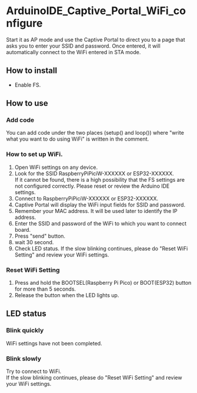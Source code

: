 # ArduinoIDE_Captive_Portal_WiFi_configure
Start it as AP mode and use the Captive Portal to direct you to a page that asks you to enter your SSID and password. Once entered, it will automatically connect to the WiFi entered in STA mode.

## How to install
* Enable FS.

## How to use
### Add code
You can add code under the two places (setup() and loop()) where "write what you want to do using WiFi" is written in the comment.
### How to set up WiFi.
1. Open WiFi settings on any device.
2. Look for the SSID RaspberryPiPiciW-XXXXXX or ESP32-XXXXXX.<br>
If it cannot be found, there is a high possibility that the FS settings are not configured correctly. Please reset or review the Arduino IDE settings.
3. Connect to RaspberryPiPiciW-XXXXXX or ESP32-XXXXXX.
4. Captive Portal will display the WiFi input fields for SSID and password.
5. Remember your MAC address. It will be used later to identify the IP address.
6. Enter the SSID and password of the WiFi to which you want to connect board.
7. Press "send" button.
8. wait 30 second.
9. Check LED status. If the slow blinking continues, please do "Reset WiFi Setting" and review your WiFi settings.

### Reset WiFi Setting
1. Press and hold the BOOTSEL(Raspberry Pi Pico) or BOOT(ESP32) button for more than 5 seconds.<br>
2. Release the button when the LED lights up.

## LED status
### Blink quickly
WiFi settings have not been completed.
### Blink slowly
Try to connect to WiFi.<br>
If the slow blinking continues, please do "Reset WiFi Setting" and review your WiFi settings.
